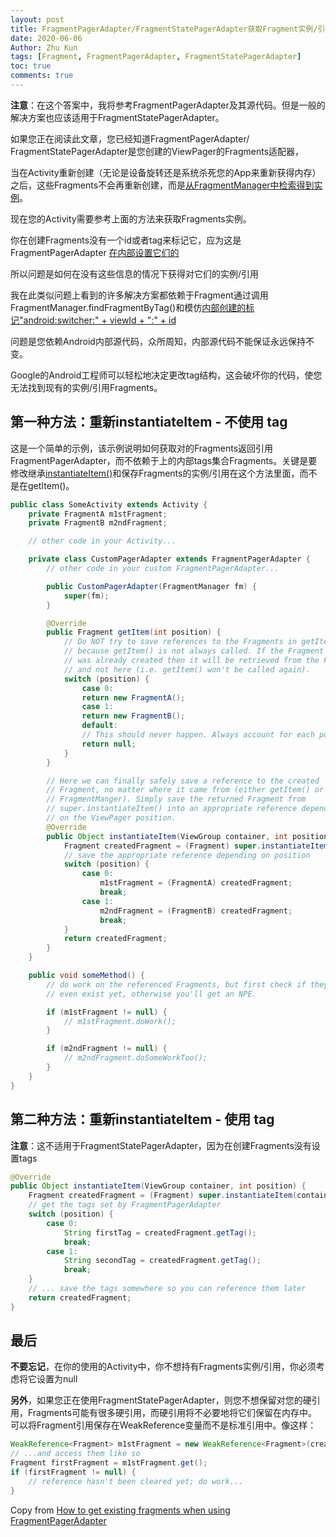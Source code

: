 ```yaml
---
layout: post
title: FragmentPagerAdapter/FragmentStatePagerAdapter获取Fragment实例/引用
date: 2020-06-06
Author: Zhu Kun
tags: [Fragment, FragmentPagerAdapter, FragmentStatePagerAdapter]
toc: true
comments: true
---
```


**注意**：在这个答案中，我将参考FragmentPagerAdapter及其源代码。但是一般的解决方案也应该适用于FragmentStatePagerAdapter。

如果您正在阅读此文章，您已经知道FragmentPagerAdapter/ FragmentStatePagerAdapter是您创建的ViewPager的Fragments适配器，

当在Activity重新创建（无论是设备旋转还是系统杀死您的App来重新获得内存）之后，这些Fragments不会再重新创建，而是[从FragmentManager中检索得到实例](http://grepcode.com/file/repository.grepcode.com/java/ext/com.google.android/android/5.0.2_r1/android/support/v4/app/FragmentPagerAdapter.java?av=f#90)。

现在您的Activity需要参考上面的方法来获取Fragments实例。

你在创建Fragments没有一个id或者tag来标记它，应为这是FragmentPagerAdapter [在内部设置它们的](http://grepcode.com/file/repository.grepcode.com/java/ext/com.google.android/android/5.0.2_r1/android/support/v4/app/FragmentPagerAdapter.java?av=f#100)

所以问题是如何在没有这些信息的情况下获得对它们的实例/引用

我在此类似问题上看到的许多解决方案都依赖于Fragment通过调用FragmentManager.findFragmentByTag()和模仿[内部创建的标记"android:switcher:" + viewId + ":" + id](http://grepcode.com/file/repository.grepcode.com/java/ext/com.google.android/android/5.0.2_r1/android/support/v4/app/FragmentPagerAdapter.java?av=f#173)

问题是您依赖Android内部源代码，众所周知，内部源代码不能保证永远保持不变。

Google的Android工程师可以轻松地决定更改tag结构，这会破坏你的代码，使您无法找到现有的实例/引用Fragments。



## 第一种方法：重新instantiateItem - 不使用 tag

这是一个简单的示例，该示例说明如何获取对的Fragments返回引用FragmentPagerAdapter，而不依赖于上的内部tags集合Fragments。关键是要修改继承[instantiateItem()](http://grepcode.com/file/repository.grepcode.com/java/ext/com.google.android/android/5.0.2_r1/android/support/v4/app/FragmentPagerAdapter.java?av=f#83)和保存Fragments的实例/引用在这个方法里面，而不是在getItem()。

```java
public class SomeActivity extends Activity {
    private FragmentA m1stFragment;
    private FragmentB m2ndFragment;

    // other code in your Activity...

    private class CustomPagerAdapter extends FragmentPagerAdapter {
        // other code in your custom FragmentPagerAdapter...

        public CustomPagerAdapter(FragmentManager fm) {
            super(fm);
        }

        @Override
        public Fragment getItem(int position) {
            // Do NOT try to save references to the Fragments in getItem(),
            // because getItem() is not always called. If the Fragment
            // was already created then it will be retrieved from the FragmentManger
            // and not here (i.e. getItem() won't be called again).
            switch (position) {
                case 0:
                return new FragmentA();
                case 1:
                return new FragmentB();
                default:
                // This should never happen. Always account for each position above
                return null;
            }
        }

        // Here we can finally safely save a reference to the created
        // Fragment, no matter where it came from (either getItem() or
        // FragmentManger). Simply save the returned Fragment from
        // super.instantiateItem() into an appropriate reference depending
        // on the ViewPager position.
        @Override
        public Object instantiateItem(ViewGroup container, int position) {
            Fragment createdFragment = (Fragment) super.instantiateItem(container, position);
            // save the appropriate reference depending on position
            switch (position) {
                case 0:
                    m1stFragment = (FragmentA) createdFragment;
                    break;
                case 1:
                    m2ndFragment = (FragmentB) createdFragment;
                    break;
            }
            return createdFragment;
        }
    }

    public void someMethod() {
        // do work on the referenced Fragments, but first check if they
        // even exist yet, otherwise you'll get an NPE.

        if (m1stFragment != null) {
            // m1stFragment.doWork();
        }

        if (m2ndFragment != null) {
            // m2ndFragment.doSomeWorkToo();
        }
    }
}
```

## 第二种方法：重新instantiateItem - 使用 tag

**注意**：这不适用于FragmentStatePagerAdapter，因为在创建Fragments没有设置tags

```java
@Override
public Object instantiateItem(ViewGroup container, int position) {
    Fragment createdFragment = (Fragment) super.instantiateItem(container, position);
    // get the tags set by FragmentPagerAdapter
    switch (position) {
        case 0:
            String firstTag = createdFragment.getTag();
            break;
        case 1:
            String secondTag = createdFragment.getTag();
            break;
    }
    // ... save the tags somewhere so you can reference them later
    return createdFragment;
}
```

## 最后

**不要忘记**，在你的使用的Activity中，你不想持有Fragments实例/引用，你必须考虑将它设置为null

**另外**，如果您正在使用FragmentStatePagerAdapter，则您不想保留对您的硬引用，Fragments可能有很多硬引用，而硬引用将不必要地将它们保留在内存中。可以将Fragment引用保存在WeakReference变量而不是标准引用中。像这样：

```java
WeakReference<Fragment> m1stFragment = new WeakReference<Fragment>(createdFragment);
// ...and access them like so
Fragment firstFragment = m1stFragment.get();
if (firstFragment != null) {
    // reference hasn't been cleared yet; do work...
}
```



Copy from [How to get existing fragments when using FragmentPagerAdapter](https://stackoverflow.com/questions/14035090/how-to-get-existing-fragments-when-using-fragmentpageradapter)